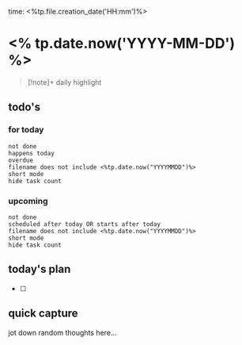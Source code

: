 time: <%tp.file.creation_date('HH:mm')%>

# <% tp.date.now('YYYY-MM-DD') %>

>[!note]+ daily highlight
>

## todo's
### for today
```tasks
not done
happens today
overdue
filename does not include <%tp.date.now("YYYYMMDD")%>
short mode
hide task count
```
### upcoming
```tasks
not done
scheduled after today OR starts after today
filename does not include <%tp.date.now("YYYYMMDD")%>
short mode
hide task count
```
## today's plan
- [ ] 

## quick capture
jot down random thoughts here...